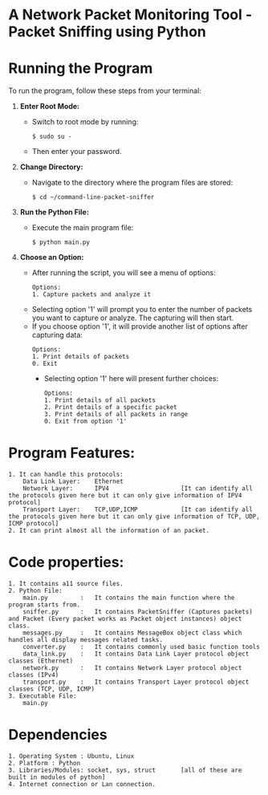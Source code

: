 # A Network Packet Monitoring Tool - Packet Sniffing using Python

# Running the Program

To run the program, follow these steps from your terminal:

1. **Enter Root Mode:**
   - Switch to root mode by running:
     ```
     $ sudo su -
     ```
   - Then enter your password.

2. **Change Directory:**
   - Navigate to the directory where the program files are stored:
     ```
     $ cd ~/command-line-packet-sniffer
     ```

3. **Run the Python File:**
   - Execute the main program file:
     ```
     $ python main.py
     ```

4. **Choose an Option:**
   - After running the script, you will see a menu of options:
     ```
     Options:
     1. Capture packets and analyze it
     ```
   - Selecting option '1' will prompt you to enter the number of packets you want to capture or analyze. The capturing will then start.
   - If you choose option '1', it will provide another list of options after capturing data:
     ```
     Options:
     1. Print details of packets
     0. Exit
     ```
     - Selecting option '1' here will present further choices:
       ```
       Options:
       1. Print details of all packets
       2. Print details of a specific packet
       3. Print details of all packets in range
       0. Exit from option '1'
       ```


# Program Features:
	1. It can handle this protocols:
		Data Link Layer:	Ethernet
		Network Layer:		IPV4					[It can identify all the protocols given here but it can only give information of IPV4 protocol]
		Transport Layer:	TCP,UDP,ICMP			[It can identify all the protocols given here but it can only give information of TCP, UDP, ICMP protocol]
	2. It can print almost all the information of an packet.

# Code properties:
	1. It contains a11 source files.
	2. Python File:
		main.py 		:	It contains the main function where the program starts from.
		sniffer.py 		:	It contains PacketSniffer (Captures packets) and Packet (Every packet works as Packet object instances) object class.
		messages.py 	:	It contains MessageBox object class which handles all display messages related tasks.
		converter.py 	: 	It contains commonly used basic function tools
		data_link.py 	: 	It contains Data Link Layer protocol object classes (Ethernet)
		network.py 		: 	It contains Network Layer protocol object classes (IPv4)
		transport.py 	: 	It contains Transport Layer protocol object classes (TCP, UDP, ICMP)
	3. Executable File:
		main.py

# Dependencies
	1. Operating System : Ubuntu, Linux
	2. Platform : Python
	3. Libraries/Modules: socket, sys, struct		[all of these are built in modules of python] 
	4. Internet connection or Lan connection.

